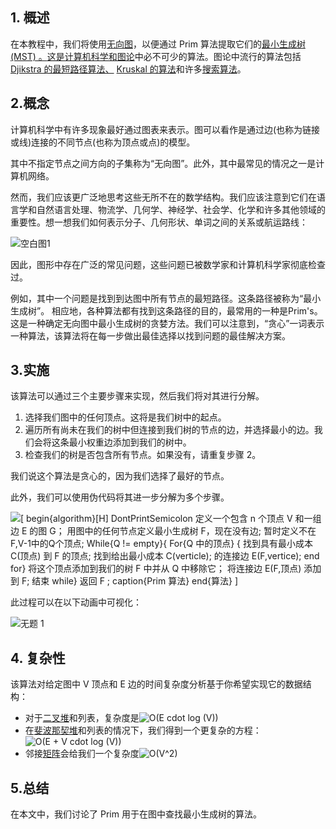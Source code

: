 ## 1. 概述

在本教程中，我们将使用[无向图](https://www.baeldung.com/cs/graphs-directed-vs-undirected-graph)，以便通过 Prim 算法提取它们的[最小生成树 (MST) 。](https://www.baeldung.com/cs/graphs-total-number-of-minimum-spanning-trees)[这是计算机科学和图论](https://www.baeldung.com/cs/graph-theory-intro)中必不可少的算法。图论中流行的算法包括[Djikstra 的最短路径算法、](https://www.baeldung.com/cs/dfs-vs-bfs-vs-dijkstra) [Kruskal 的算法](https://www.baeldung.com/cs/kruskals-vs-prims-algorithm)和许多[搜索算法](https://www.baeldung.com/cs/graph-search-vs-tree-like-search)。

## 2.概念

计算机科学中有许多现象最好通过图表来表示。图可以看作是通过边(也称为链接或线)连接的不同节点(也称为顶点或点)的模型。

其中不指定节点之间方向的子集称为“无向图”。此外，其中最常见的情况之一是计算机网络。

然而，我们应该更广泛地思考这些无所不在的数学结构。我们应该注意到它们在语言学和自然语言处理、物流学、几何学、神经学、社会学、化学和许多其他领域的重要性。想一想我们如何表示分子、几何形状、单词之间的关系或航运路线：

![空白图1](https://www.baeldung.com/wp-content/uploads/sites/4/2021/12/Blank-diagram1-1024x285.png)

因此，图形中存在广泛的常见问题，这些问题已被数学家和计算机科学家彻底检查过。

例如，其中一个问题是找到到达图中所有节点的最短路径。这条路径被称为“最小生成树”。 相应地，各种算法都有找到这条路径的目的，最常用的一种是Prim's。 这是一种确定无向图中最小生成树的贪婪方法。我们可以注意到，“贪心”一词表示一种算法，该算法将在每一步做出最佳选择以找到问题的最佳解决方案。

## 3.实施

该算法可以通过三个主要步骤来实现，然后我们将对其进行分解。

1.  选择我们图中的任何顶点。这将是我们树中的起点。
2.  遍历所有尚未在我们的树中但连接到我们树的节点的边，并选择最小的边。我们会将这条最小权重边添加到我们的树中。
3.  检查我们的树是否包含所有节点。如果没有，请重复步骤 2。

我们说这个算法是贪心的，因为我们选择了最好的节点。

此外，我们可以使用伪代码将其进一步分解为多个步骤。

 ![[ begin{algorithm}[H] DontPrintSemicolon 定义一个包含 n 个顶点 V 和一组边 E 的图 G； 用图中的任何节点定义最小生成树 F，现在没有边;  暂时定义不在F,V-1中的Q个顶点;  While{$Q != empty$}{ For{Q 中的顶点} { 找到具有最小成本 C(顶点) 到 F 的顶点;  找到给出最小成本 C(verticle); 的连接边 E(F,vertice);  end for} 将这个顶点添加到我们的树 F 中并从 Q 中移除它； 将连接边 E(F,顶点) 添加到 F;  结束 while} 返回 F ;  caption{Prim 算法} end{算法} ]](https://www.baeldung.com/wp-content/ql-cache/quicklatex.com-0987f622fbdb6bfdebe3ec54d71106ca_l3.svg)

 

此过程可以在以下动画中可视化：

![无题 1](https://www.baeldung.com/wp-content/uploads/sites/4/2021/12/Untitled-1.gif)

## 4. 复杂性

该算法对给定图中 V 顶点和 E 边的时间复杂度分析基于你希望实现它的数据结构：

-   对于[二叉堆](https://en.wikipedia.org/wiki/Binary_heap)和列表，复杂度是![O(E cdot log (V))](https://www.baeldung.com/wp-content/ql-cache/quicklatex.com-496dfbad83418d10717509696fcd3128_l3.svg)
-   在[斐波那契堆](https://en.wikipedia.org/wiki/Fibonacci_heap)和列表的情况下，我们得到一个更复杂的方程：![O(E + V cdot log (V))](https://www.baeldung.com/wp-content/ql-cache/quicklatex.com-942a56876cceaf5fc4e4cde2c972f026_l3.svg)
-   邻接[矩阵](https://en.wikipedia.org/wiki/Adjacency_matrix)会给我们一个复杂度![O(V^2)](https://www.baeldung.com/wp-content/ql-cache/quicklatex.com-6ebc80a2ba079e83f309d230f028081b_l3.svg)

## 5.总结

在本文中，我们讨论了 Prim 用于在图中查找最小生成树的算法。